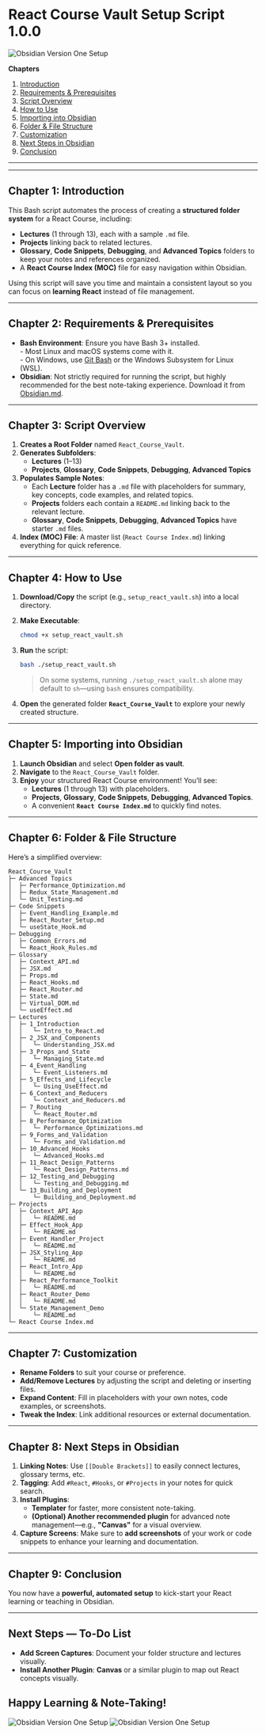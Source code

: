 
# React Course Vault Setup Script 1.0.0

![Obsidian Version One Setup](./screen-shot.png)

**Chapters**  

1. [Introduction](#chapter-1-introduction)  
2. [Requirements & Prerequisites](#chapter-2-requirements--prerequisites)  
3. [Script Overview](#chapter-3-script-overview)  
4. [How to Use](#chapter-4-how-to-use)  
5. [Importing into Obsidian](#chapter-5-importing-into-obsidian)  
6. [Folder & File Structure](#chapter-6-folder--file-structure)  
7. [Customization](#chapter-7-customization)  
8. [Next Steps in Obsidian](#chapter-8-next-steps-in-obsidian)  
9. [Conclusion](#chapter-9-conclusion)

---

---

## **Chapter 1: Introduction**

This Bash script automates the process of creating a **structured folder system** for a React Course, including:

- **Lectures** (1 through 13), each with a sample `.md` file.
- **Projects** linking back to related lectures.
- **Glossary**, **Code Snippets**, **Debugging**, and **Advanced Topics** folders to keep your notes and references organized.
- A **React Course Index (MOC)** file for easy navigation within Obsidian.

Using this script will save you time and maintain a consistent layout so you can focus on **learning React** instead of file management.

---

## **Chapter 2: Requirements & Prerequisites**

- **Bash Environment**: Ensure you have Bash 3+ installed.  
  \- Most Linux and macOS systems come with it.  
  \- On Windows, use [Git Bash](https://gitforwindows.org/) or the Windows Subsystem for Linux (WSL).  
- **Obsidian**: Not strictly required for running the script, but highly recommended for the best note-taking experience. Download it from [Obsidian.md](https://obsidian.md).

---

## **Chapter 3: Script Overview**

1. **Creates a Root Folder** named `React_Course_Vault`.
2. **Generates Subfolders**:
   - **Lectures** (1–13)
   - **Projects**, **Glossary**, **Code Snippets**, **Debugging**, **Advanced Topics**
3. **Populates Sample Notes**:
   - Each **Lecture** folder has a `.md` file with placeholders for summary, key concepts, code examples, and related topics.
   - **Projects** folders each contain a `README.md` linking back to the relevant lecture.
   - **Glossary**, **Code Snippets**, **Debugging**, **Advanced Topics** have starter `.md` files.
4. **Index (MOC) File**: A master list (`React Course Index.md`) linking everything for quick reference.

---

## **Chapter 4: How to Use**

1. **Download/Copy** the script (e.g., `setup_react_vault.sh`) into a local directory.
2. **Make Executable**:

   ```bash
   chmod +x setup_react_vault.sh
   ```

3. **Run** the script:

   ```bash
   bash ./setup_react_vault.sh
   ```

   > On some systems, running `./setup_react_vault.sh` alone may default to `sh`—using `bash` ensures compatibility.
4. **Open** the generated folder **`React_Course_Vault`** to explore your newly created structure.

---

## **Chapter 5: Importing into Obsidian**

1. **Launch Obsidian** and select **Open folder as vault**.
2. **Navigate** to the `React_Course_Vault` folder.
3. **Enjoy** your structured React Course environment! You’ll see:
   - **Lectures** (1 through 13) with placeholders.
   - **Projects**, **Glossary**, **Code Snippets**, **Debugging**, **Advanced Topics**.
   - A convenient **`React Course Index.md`** to quickly find notes.

---

## **Chapter 6: Folder & File Structure**

Here’s a simplified overview:

```
React_Course_Vault
├─ Advanced Topics
│  ├─ Performance_Optimization.md
│  ├─ Redux_State_Management.md
│  └─ Unit_Testing.md
├─ Code Snippets
│  ├─ Event_Handling_Example.md
│  ├─ React_Router_Setup.md
│  └─ useState_Hook.md
├─ Debugging
│  ├─ Common_Errors.md
│  └─ React_Hook_Rules.md
├─ Glossary
│  ├─ Context_API.md
│  ├─ JSX.md
│  ├─ Props.md
│  ├─ React_Hooks.md
│  ├─ React_Router.md
│  ├─ State.md
│  ├─ Virtual_DOM.md
│  └─ useEffect.md
├─ Lectures
│  ├─ 1_Introduction
│  │   └─ Intro_to_React.md
│  ├─ 2_JSX_and_Components
│  │   └─ Understanding_JSX.md
│  ├─ 3_Props_and_State
│  │   └─ Managing_State.md
│  ├─ 4_Event_Handling
│  │   └─ Event_Listeners.md
│  ├─ 5_Effects_and_Lifecycle
│  │   └─ Using_UseEffect.md
│  ├─ 6_Context_and_Reducers
│  │   └─ Context_and_Reducers.md
│  ├─ 7_Routing
│  │   └─ React_Router.md
│  ├─ 8_Performance_Optimization
│  │   └─ Performance_Optimizations.md
│  ├─ 9_Forms_and_Validation
│  │   └─ Forms_and_Validation.md
│  ├─ 10_Advanced_Hooks
│  │   └─ Advanced_Hooks.md
│  ├─ 11_React_Design_Patterns
│  │   └─ React_Design_Patterns.md
│  ├─ 12_Testing_and_Debugging
│  │   └─ Testing_and_Debugging.md
│  └─ 13_Building_and_Deployment
│      └─ Building_and_Deployment.md
├─ Projects
│  ├─ Context_API_App
│  │   └─ README.md
│  ├─ Effect_Hook_App
│  │   └─ README.md
│  ├─ Event_Handler_Project
│  │   └─ README.md
│  ├─ JSX_Styling_App
│  │   └─ README.md
│  ├─ React_Intro_App
│  │   └─ README.md
│  ├─ React_Performance_Toolkit
│  │   └─ README.md
│  ├─ React_Router_Demo
│  │   └─ README.md
│  └─ State_Management_Demo
│      └─ README.md
└─ React Course Index.md
```

---

## **Chapter 7: Customization**

- **Rename Folders** to suit your course or preference.
- **Add/Remove Lectures** by adjusting the script and deleting or inserting files.
- **Expand Content**: Fill in placeholders with your own notes, code examples, or screenshots.
- **Tweak the Index**: Link additional resources or external documentation.

---

## **Chapter 8: Next Steps in Obsidian**

1. **Linking Notes**: Use `[[Double Brackets]]` to easily connect lectures, glossary terms, etc.
2. **Tagging**: Add `#React`, `#Hooks`, or `#Projects` in your notes for quick search.  
3. **Install Plugins**:
   - **Templater** for faster, more consistent note-taking.  
   - **(Optional) Another recommended plugin** for advanced note management—e.g., **"Canvas"** for a visual overview.  
4. **Capture Screens**: Make sure to **add screenshots** of your work or code snippets to enhance your learning and documentation.

---

## **Chapter 9: Conclusion**

You now have a **powerful, automated setup** to kick-start your React learning or teaching in Obsidian.

---

## **Next Steps — To-Do List**

- **Add Screen Captures**: Document your folder structure and lectures visually.
- **Install Another Plugin**: **Canvas** or a similar plugin to map out React concepts visually.

**Happy Learning & Note-Taking!**
---

![Obsidian Version One Setup](./screen-shot-1.png)
![Obsidian Version One Setup](./screen-shot-2.png)

